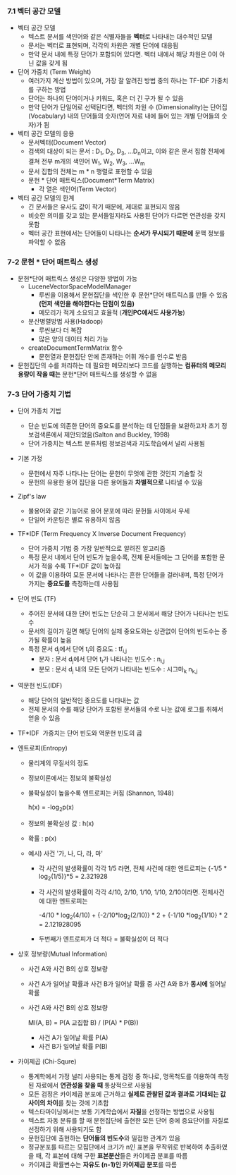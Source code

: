 ### 7.1 벡터 공간 모델

+ 벡터 공간 모델
  + 텍스트 문서를 색인어와 같은 식별자들을 **벡터**로 나타내는 대수적인 모델
  + 문서는 벡터로 표현되며, 각각의 차원은 개별 단어에 대응됨
  + 만약 문서 내에 특정 단어가 포함되어 있다면. 벡터 내에서 해당 차원은 0이 아닌 값을 갖게 됨
+ 단어 가중치 (Term Weight)
  + 여러가지 계산 방법이 있으며, 가장 잘 알려진 방법 중의 하나는 TF-IDF 가중치를 구하는 방법
  + 단어는 하나의 단어이거나 키워드, 혹은 더 긴 구가 될 수 있음
  + 만약 단어가 단일어로 선택된다면, 벡터의 차원 수 (Dimensionality)는 단어집(Vocabulary) 내의 단어들의 숫자(언어 자료 내에 들어 있는 개별 단어들의 숫자)가 됨
+ 벡터 공간 모델의 응용
  + 문서벡터(Document Vector)
  + 검색의 대상이 되는 문서 : D<sub>1</sub>, D<sub>2</sub>, D<sub>3</sub>,  ...D<sub>n</sub>이고, 이와 같은 문서 집합 전체에 결쳐 전부 m개의 색인어 W<sub>1</sub>, W<sub>2</sub>, W<sub>3</sub>,  …W<sub>m</sub>
  + 문서 집합의 전체는 m * n 행렬로 표현할 수 있음
  + 문헌 * 단어  매트릭스(Document*Term Matrix)
    + 각 열은 색인어(Term Vector)
+ 벡터 공간 모델의 한계
  + 긴 문서들은 유사도 값이 작기 때문에, 제대로 표현되지 않음
  + 비슷한 의미를 갖고 있는 문서들일지라도 사용된 단어가 다르면 연관성을 갖지 못함
  + 벡터 공간 표현에서는 단어들이 나타나는 **순서가 무시되기 때문에** 문맥 정보를 파악할 수 없음

### 7-2 문헌 * 단어 매트릭스 생성

+ 문헌*단어 매트릭스 생성은 다양한 방법이 가능
  + LuceneVectorSpaceModelManager
    + 루씬을 이용해서 문헌집단을 색인한 후 문헌*단어 매트릭스를 만들 수 있음 **(먼저 색인을 해야한다는 단점이 있음)**
    + 메모리가 적게 소요되고 효율적 (**개인PC에서도 사용가능**)
  + 분산병렬방법 사용(Hadoop)
    + 루씬보다 더 복잡
    + 많은 양의 데이터 처리 가능
  + createDocumentTermMatrix 함수
    + 문헌열과 문헌집단 안에 존재하는 어휘 개수를 인수로 받음
+ 문헌집단의 수를 처리하는 데 필요한 메모리보다 코드를 실행하는 **컴퓨터의 메모리 용량이 작을 때는** 문헌*단어 매트릭스를 생성할 수 없음

### 7-3 단어 가중치 기법

+ 단어 가종치 기법
  + 단순 빈도에 의존한 단어의 중요도를 분석하는 데 단점들을 보완하고자 초기 정보검색론에서 제안되었음(Salton and Buckley, 1998)
  + 단어 가중치는 텍스트 분류처럼 정보검색과 지도학습에서 널리 사용됨

+ 기본 가정

  + 문헌에서 자주 나타나는 단어는 문헌이 무엇에 관한 것인지 기술할 것
  + 문헌의 유용한 용어 집단을 다른 용어들과 **차별적으로** 나타낼 수 있음

+ Zipf's law

  + 불용어와 같은 기능어로 용어 분포에 따라 문헌들 사이에서 우세
  + 단일어 카운팅은 별로 유용하지 않음

+ TF*IDF (Term Frequency X Inverse Document Frequency)

  + 단어 가중치 기법 중 가장 일반적으로 알려진 알고리즘
  + 특정 문서 내에서 단어 빈도가 높을수록, 전체 문서들에는 그 단어를 포함한 문서가 적을 수록 TF*IDF 값이 높아짐
  + 이 값을 이용하여 모둔 문서에 나타나는 흔한 단어들을 걸러내며, 특정 단어가 가지는 **중요도를** 측정하는데 사용됨

+ 단어 빈도 (TF)

  + 주어진 문서에 대한 단어 빈도는 단순히 그 문서에서 해당 단어가 나타나는 빈도수
  + 문서의 길이가 길면 해당 단어의 실제 중요도와는 상관없이 단어의 빈도수는 증가될 확률이 높음
  + 특정 문서 d<sub>j</sub>에서 단어 t<sub>i</sub>의 중요도 : tf<sub>i,j</sub>
    + 분자 : 문서 d<sub>j</sub>에서 단어 t<sub>i</sub>가 나타나는 빈도수 : n<sub>i,j</sub>
    + 분모 : 문서 d<sub>j</sub> 내의 모든 단어가 나타내는 빈도수 : 시그마<sub>k</sub> n<sub>k,j</sub>

+ 역문헌 빈도(IDF)

  + 해당 단어의 일반적인 중요도를 나타내는 값
  + 전체 문서의 수를 해당 단어가 포함된 문서들의 수로 나눈 값에 로그를 취해서 얻을 수 있음

+ TF*IDF  가중치는 단어 빈도와 역문헌 빈도의 곱

+ 엔트로피(Entropy)

  + 물리계의 무질서의 정도

  + 정보이론에서는 정보의 불확실성

  + 불확실성이 높을수록 엔트로피는 커짐 (Shannon, 1948)

    h(x) = -log<sub>2</sub>p(x)

  + 정보의 불확실성 값 : h(x)

  + 확률 : p(x)

  + 예시) 사건 '가, 나, 다, 라, 마'

    + 각 사건의 발생확률이 각각 1/5 라면, 전체 사건에 대한 엔트로피는 {-1/5 * log<sub>2</sub>(1/5)}*5 = 2.321928

    + 각 사건의 발생확률이 각각 4/10, 2/10, 1/10, 1/10, 2/10이라면. 전체사건에 대한 엔트로피는

      -4/10 * log<sub>2</sub>(4/10) + {-2/10*log<sub>2</sub>(2/10)} * 2 + {-1/10 *log<sub>2</sub>(1/10} * 2 = 2.121928095

    + 두번째가 엔트로피가 더 적다 = 불확실성이 더 적다

+ 상호 정보량(Mutual Information)

  + 사건 A와 사건 B의 상호 정보량

  + 사건 A가 일어날 확률과 사건 B가 일어날 확률 중 사건 A와 B가 **동시에** 일어날 확률

  + 사건 A와 사건 B의 상호 정보량

    MI(A, B) = P(A 교집합 B) / (P(A) * P(B))

    + 사건 A가 일어날 확률 P(A)
    + 사건 B가 일어날 확률 P(B)

+ 카이제곱 (Chi-Squre)

  + 통계학에서 가정 널리 사용되는 통계 검정 중 하나로, 명목척도를 이용하여 측정된 자료에서 **연관성을 찾을 때** 통상적으로 사용됨
  + 모든 검정은 카이제곱 분포에 근거하고 **실제로 관찰된 값과 결과로 기대되는 값 사이의 차이**를 찾는 것에 기초함
  + 텍스타마이닝에서는 보통 기계학습에서 **자질**을 선정하는 방법으로 사용됨
  + 텍스트 자동 분류를 할 때 문헌집단에 출현한 모든 단어 중에 중요단어를 자질로 선정하기 위해 사용되기도 함
  + 문헌집단에 출현하는 **단어들의 빈도수**와 밀접한 관계가 있음
  + 정규분포를 따르는 모집단에서 크기가 n인 표본을 무작위로 반복하여 추출하였을 때, 각 표본에 대해 구한 **표본분산**들은 카이제곱 분포를 따름
  + 카이제곱 확률변수는 **자유도 (n-1)인 카이제곱 분포**를 따름

